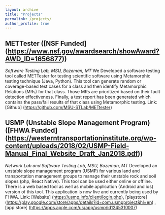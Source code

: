 ```yaml
---
layout: archive
title: "Projects"
permalink: /projects/
author_profile: true
---
```

## METTester ([NSF Funded] (https://www.nsf.gov/awardsearch/showAward?AWD_ID=1656877))
<i>Software Testing Lab, MSU, Bozeman, MT</i>
We Developed a software testing tool called METTester for testing scientific software using Metamorphic testing technique (Java, Python). This tool can generate random or coverage-based test cases for a class
and then identify Metamorphic Relations (MRs) for that class. Those MRs are prioritized based on their fault detection effectiveness. Finally, a test report has been generated which contains the pass/fail results
of that class using Metamorphic testing. 
Link: [Github] (https://github.com/MSU-STLab/METtester)

## USMP (Unstable Slope Management Program) ([FHWA Funded] (https://westerntransportationinstitute.org/wp-content/uploads/2018/02/USMP-Field-Manual_Final_Website_Draft_Jan2018.pdf))
<i>Network Lab and Software Testing Lab, MSU, Bozeman, MT</i>
Developed an unstable slope management program (USMP) for various land and transportation management groups to manage their unstable rock and soil slopes (php, React Native). This tool can be
used either online or offline. There is a web based tool as well as mobile application (Android and ios) version of this tool. This application is now live and currently being 
used by FHWA.
Link: [Website] (https://usmp.info/client/login.php), [playstore] (https://play.google.com/store/apps/details?id=com.usmpproject&hl=en) , [app store] (https://apps.apple.com/us/app/usmp/id1245310007)
